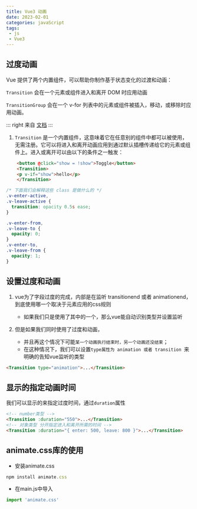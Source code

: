 ```yaml
---
title: Vue3 动画
date: 2023-02-01
categories: javaScript
tags:
 - js
 - Vue3
---
```



## 过度动画

Vue 提供了两个内置组件，可以帮助你制作基于状态变化的过渡和动画：

`Transition` 会在一个元素或组件进入和离开 DOM 时应用动画

`TransitionGroup` 会在一个 v-for 列表中的元素或组件被插入，移动，或移除时应用动画。

::: right
来自 [文档](https://cn.vuejs.org/guide/built-ins/transition.html)
:::

1. `Transition` 是一个内置组件，这意味着它在任意别的组件中都可以被使用，无需注册。它可以将进入和离开动画应用到通过默认插槽传递给它的元素或组件上。进入或离开可以由以下的条件之一触发：

```html
    <button @click="show = !show">Toggle</button>
    <Transition>
    <p v-if="show">hello</p>
    </Transition>
```
```css
/* 下面我们会解释这些 class 是做什么的 */
.v-enter-active,
.v-leave-active {
  transition: opacity 0.5s ease;
}

.v-enter-from,
.v-leave-to {
  opacity: 0;
}
.v-enter-to,
.v-leave-from {
  opacity: 1;
}
```


## 设置过度和动画

1. vue为了字段过度的完成，内部是在监听 transitionend 或者 animationend，到底使用哪一个取决于元素应用的css规则
   - 如果我们只是使用了其中的一个，那么vue能自动识别类型并设置监听

2. 但是如果我们同时使用了过度和动画，
    - 并且再这个情况下可能`某一个动画执行结束时，另一个动画还没结束`；
    - 在这种情况下，我们可以设置`type属性为 animation 或者 transition `来明确的告知vue监听的类型
  
```html
<Transition type="animation">...</Transition>
```

## 显示的指定动画时间

我们可以显示的来指定过度时间，通过`duration`属性

```html
<!-- number类型 -->
<Transition :duration="550">...</Transition>
<!-- 对象类型 分开指定进入和离开所需的时间 -->
<Transition :duration="{ enter: 500, leave: 800 }">...</Transition>

```
## animate.css库的使用

- 安装animate.css 

```js
npm install animate.css
```
- 在main.js中导入

```js
import 'animate.css'
```

